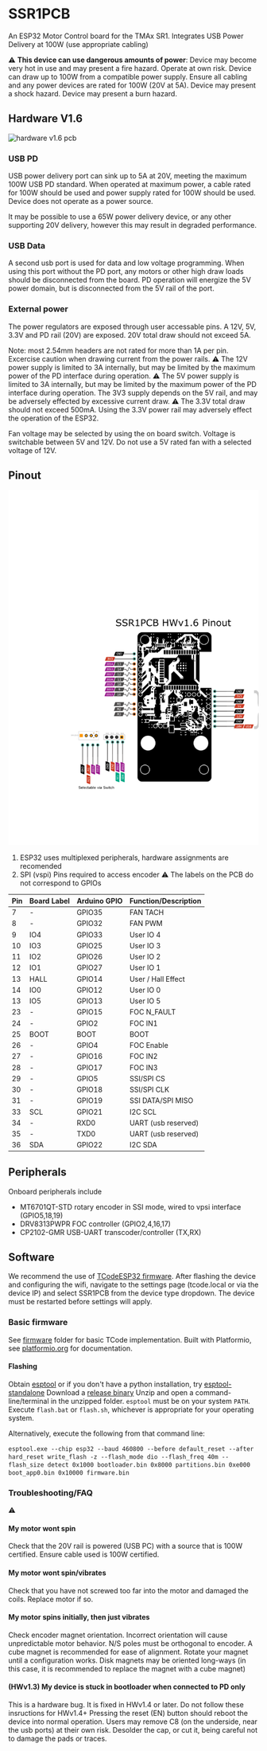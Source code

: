 # SSR1PCB
An ESP32 Motor Control board for the TMAx SR1.
Integrates USB Power Delivery at 100W (use appropriate cabling)

:warning: **This device can use dangerous amounts of power**: Device may become very hot in use and may present a fire hazard. Operate at own risk.
Device can draw up to 100W from a compatible power supply. Ensure all cabling and any power devices are rated for 100W (20V at 5A).
Device may present a shock hazard. Device may present a burn hazard.

## Hardware V1.6
![hardware v1.6 pcb](hardware/HW_Front_1.6.jpg "Hardware Version 1.6")
### USB PD
USB power delivery port can sink up to 5A at 20V, meeting the maximum 100W USB PD standard.
When operated at maximum power, a cable rated for 100W should be used and power supply rated for 100W should be used.
Device does not operate as a power source.

It may be possible to use a 65W power delivery device, or any other supporting 20V delivery, however this may result in degraded performance.

### USB Data
A second usb port is used for data and low voltage programming.
When using this port without the PD port, any motors or other high draw loads should be disconnected from the board.
PD operation will energize the 5V power domain, but is disconnected from the 5V rail of the port.
### External power
The power regulators are exposed through user accessable pins.
A 12V, 5V, 3.3V and PD rail (20V) are exposed.
20V total draw should not exceed 5A.

Note: most 2.54mm headers are not rated for more than 1A per pin. Excercise caution when drawing current from the power rails.
:warning: The 12V power supply is limited to 3A internally, but may be limited by the maximum power of the PD interface during operation.
:warning: The 5V power supply is limited to 3A internally, but may be limited by the maximum power of the PD interface during operation. The 3V3 supply depends on the 5V rail, and may be adversely effected by excessive current draw.
:warning: The 3.3V total draw should not exceed 500mA. Using the 3.3V power rail may adversely effect the operation of the ESP32.

Fan voltage may be selected by using the on board switch. Voltage is switchable between 5V and 12V. Do not use a 5V rated fan with a selected voltage of 12V.
## Pinout
![hwv1.6 pinouts](hardware/SR1PCB_v1.6_pinout.png "Pinouts")
1) ESP32 uses multiplexed peripherals, hardware assignments are recomended
2) SPI (vspi) Pins required to access encoder
:warning: The labels on the PCB do not correspond to GPIOs

| Pin | Board Label | Arduino GPIO | Function/Description |
| --- | ----------- | ------------ | -------------------- |
|   7 |           - |       GPIO35 | FAN TACH             |
|   8 |           - |       GPIO32 | FAN PWM              |
|   9 |         IO4 |       GPIO33 | User IO 4            |
|  10 |         IO3 |       GPIO25 | User IO 3            |
|  11 |         IO2 |       GPIO26 | User IO 2            |
|  12 |         IO1 |       GPIO27 | User IO 1            |
|  13 |        HALL |       GPIO14 | User / Hall Effect   |
|  14 |         IO0 |       GPIO12 | User IO 0            |
|  13 |         IO5 |       GPIO13 | User IO 5            |
|  23 |           - |       GPIO15 | FOC N_FAULT          |
|  24 |           - |        GPIO2 | FOC IN1              |
|  25 |        BOOT |         BOOT | BOOT                 |
|  26 |           - |        GPIO4 | FOC Enable           |
|  27 |           - |       GPIO16 | FOC IN2              |
|  28 |           - |       GPIO17 | FOC IN3              |
|  29 |           - |        GPIO5 | SSI/SPI CS           |
|  30 |           - |       GPIO18 | SSI/SPI CLK          |
|  31 |           - |       GPIO19 | SSI DATA/SPI MISO    |
|  33 |         SCL |       GPIO21 | I2C SCL              |
|  34 |           - |       RXD0   | UART (usb reserved)  |
|  35 |           - |       TXD0   | UART (usb reserved)  |
|  36 |         SDA |       GPIO22 | I2C SDA              |

## Peripherals
Onboard peripherals include 
* MT6701QT-STD rotary encoder in SSI mode, wired to vpsi interface (GPIO5,18,19)
* DRV8313PWPR FOC controller (GPIO2,4,16,17)
* CP2102-GMR USB-UART transcoder/controller (TX,RX)

## Software
We recommend the use of [TCodeESP32 firmware](https://github.com/jcfain/TCodeESP32).
After flashing the device and configuring the wifi, navigate to the settings page (tcode.local or via the device IP) and select SSR1PCB from the device type dropdown. The device must be restarted before settings will apply.

### Basic firmware
See [firmware](firmware/) folder for basic TCode implementation.
Built with Platformio, see [platformio.org](https://platformio.org/) for documentation.

#### Flashing
Obtain [esptool](https://github.com/espressif/esptool/releases) or if you don't have  a python installation, try [esptool-standalone](https://github.com/mgiachetti/esptool-standalone)
Download a [release binary](https://github.com/millibyte-products/ssr1pcb/releases/latest/download/firmware-blob.zip)
Unzip and open a command-line/terminal in the unzipped folder.
`esptool` must be on your system `PATH`.
Execute `flash.bat` or `flash.sh`, whichever is appropriate for your operating system.

Alternatively, execute the following from that command line:
```
esptool.exe --chip esp32 --baud 460800 --before default_reset --after hard_reset write_flash -z --flash_mode dio --flash_freq 40m --flash_size detect 0x1000 bootloader.bin 0x8000 partitions.bin 0xe000 boot_app0.bin 0x10000 firmware.bin
```

### Troubleshooting/FAQ
:warning:
#### My motor wont spin
Check that the 20V rail is powered (USB PC) with a source that is 100W certified.
Ensure cable used is 100W certified.
#### My motor wont spin/vibrates
Check that you have not screwed too far into the motor and damaged the coils.
Replace motor if so.
#### My motor spins initially, then just vibrates
Check encoder magnet orientation. Incorrect orientation will cause unpredictable motor behavior. N/S poles must be orthogonal to encoder.
A cube magnet is recommended for ease of alignment. Rotate your magnet until a configuration works. Disk magnets may be oriented long-ways (in this case, it is recommended to replace the magnet with a cube magnet)
#### (HWv1.3) My device is stuck in bootloader when connected to PD only
This is a hardware bug. It is fixed in HWv1.4 or later. Do not follow these insructions for HWv1.4+
Pressing the reset (EN) button should reboot the device into normal operation.
Users may remove C8 (on the underside, near the usb ports) at their own risk. Desolder the cap, or cut it, being careful not to damage the pads or traces.
